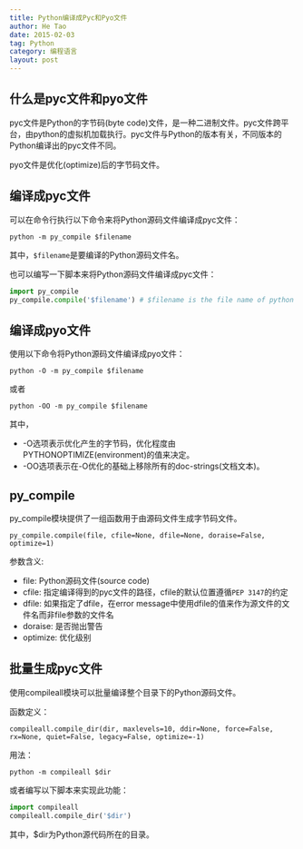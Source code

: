 ```yaml
---
title: Python编译成Pyc和Pyo文件
author: He Tao
date: 2015-02-03
tag: Python
category: 编程语言
layout: post
---
```


什么是pyc文件和pyo文件
----------------------

pyc文件是Python的字节码(byte code)文件，是一种二进制文件。pyc文件跨平台，由python的虚拟机加载执行。pyc文件与Python的版本有关，不同版本的Python编译出的pyc文件不同。

pyo文件是优化(optimize)后的字节码文件。

编译成pyc文件
-------------

可以在命令行执行以下命令来将Python源码文件编译成pyc文件：

    python -m py_compile $filename

其中，`$filename`是要编译的Python源码文件名。

也可以编写一下脚本来将Python源码文件编译成pyc文件：

<!--more-->

~~~python
import py_compile
py_compile.compile('$filename') # $filename is the file name of python source code.
~~~

编译成pyo文件
-------------

使用以下命令将Python源码文件编译成pyo文件：

    python -O -m py_compile $filename

或者

    python -OO -m py_compile $filename

其中，
+ -O选项表示优化产生的字节码，优化程度由PYTHONOPTIMIZE(environment)的值来决定。
+ -OO选项表示在-O优化的基础上移除所有的doc-strings(文档文本)。

py_compile
-----------

py_compile模块提供了一组函数用于由源码文件生成字节码文件。

    py_compile.compile(file, cfile=None, dfile=None, doraise=False, optimize=1)

参数含义:
+ file: Python源码文件(source code) 
+ cfile: 指定编译得到的pyc文件的路径，cfile的默认位置遵循`PEP 3147`的约定
+ dfile: 如果指定了dfile，在error message中使用dfile的值来作为源文件的文件名而非file参数的文件名
+ doraise: 是否抛出警告
+ optimize: 优化级别

批量生成pyc文件
---------------

使用compileall模块可以批量编译整个目录下的Python源码文件。

函数定义：

    compileall.compile_dir(dir, maxlevels=10, ddir=None, force=False, rx=None, quiet=False, legacy=False, optimize=-1) 

用法：

    python -m compileall $dir

或者编写以下脚本来实现此功能：

~~~python
import compileall
compileall.compile_dir('$dir')
~~~

其中，$dir为Python源代码所在的目录。






